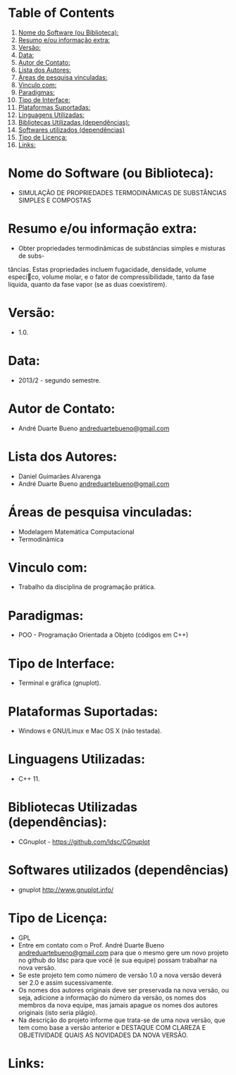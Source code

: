 
# Table of Contents

1.  [Nome do Software (ou Biblioteca):](#org073755e)
2.  [Resumo e/ou informação extra:](#orge635193)
3.  [Versão:](#org8c2f0a5)
4.  [Data:](#orgf3c4516)
5.  [Autor de Contato:](#orgabf2740)
6.  [Lista dos Autores:](#org0e8fa03)
7.  [Áreas de pesquisa vinculadas:](#org86786d2)
8.  [Vinculo com:](#org61e6b63)
9.  [Paradigmas:](#orge63788a)
10. [Tipo de Interface:](#org7eb34cf)
11. [Plataformas Suportadas:](#org5d57af8)
12. [Linguagens Utilizadas:](#org50113c5)
13. [Bibliotecas Utilizadas (dependências):](#org02464bc)
14. [Softwares utilizados (dependências)](#org884517f)
15. [Tipo de Licença:](#org7c8cf11)
16. [Links:](#org2695cd0)


<a id="org073755e"></a>

# Nome do Software (ou Biblioteca):

-   SIMULAÇÃO DE PROPRIEDADES TERMODINÂMICAS DE SUBSTÂNCIAS SIMPLES E COMPOSTAS


<a id="orge635193"></a>

# Resumo e/ou informação extra:

-   Obter propriedades termodinâmicas de substâncias simples e misturas de subs-

tâncias. Estas propriedades incluem fugacidade, densidade, volume especíco,
volume molar, e o fator de compressibilidade, tanto da fase líquida, quanto da
fase vapor (se as duas coexistirem).


<a id="org8c2f0a5"></a>

# Versão:

-   1.0.


<a id="orgf3c4516"></a>

# Data:

-   2013/2 - segundo semestre.


<a id="orgabf2740"></a>

# Autor de Contato:

-   André Duarte Bueno <andreduartebueno@gmail.com>


<a id="org0e8fa03"></a>

# Lista dos Autores:

-   Daniel Guimarães Alvarenga
-   André Duarte Bueno <andreduartebueno@gmail.com>


<a id="org86786d2"></a>

# Áreas de pesquisa vinculadas:

-   Modelagem Matemática Computacional
-   Termodinâmica


<a id="org61e6b63"></a>

# Vinculo com:

-   Trabalho da disciplina de programação prática.


<a id="orge63788a"></a>

# Paradigmas:

-   POO - Programação Orientada a Objeto (códigos em C++)


<a id="org7eb34cf"></a>

# Tipo de Interface:

-   Terminal e gráfica (gnuplot).


<a id="org5d57af8"></a>

# Plataformas Suportadas:

-   Windows e GNU/Linux e Mac OS X (não testada).


<a id="org50113c5"></a>

# Linguagens Utilizadas:

-   C++ 11.


<a id="org02464bc"></a>

# Bibliotecas Utilizadas (dependências):

-   CGnuplot - <https://github.com/ldsc/CGnuplot>


<a id="org884517f"></a>

# Softwares utilizados (dependências)

-   gnuplot <http://www.gnuplot.info/>


<a id="org7c8cf11"></a>

# Tipo de Licença:

-   GPL
-   Entre em contato com o Prof. André Duarte Bueno
    andreduartebueno@gmail.com
    para que o mesmo gere um novo projeto no github do ldsc para que você (e sua equipe) possam trabalhar na nova versão.
-   Se este projeto tem como número de versão 1.0 a nova versão deverá ser 2.0 e assim sucessivamente.
-   Os nomes dos autores originais deve ser preservada na nova versão, ou seja, adicione a informação do número da versão, os nomes dos membros da nova equipe, mas jamais apague os nomes dos autores originais (isto seria plágio).
-   Na descrição do projeto informe que trata-se de uma nova versão, que tem como base a versão anterior e DESTAQUE COM CLAREZA E OBJETIVIDADE QUAIS AS NOVIDADES DA NOVA VERSÃO.


<a id="org2695cd0"></a>

# Links:

